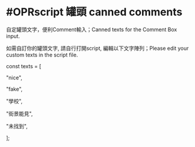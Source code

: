 # #OPRscript 罐頭 canned comments
自定罐頭文字，便利Comment輸入；Canned texts for the Comment Box input.

如需自訂你的罐頭文字, 請自行打開script, 編輯以下文字陣列；Please edit your custom texts in the script file.

const texts = [

"nice",

"fake",

"學校",

"街景能見",

"未找到",

];
